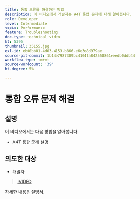 ```yaml
---
title: 통합 오류를 해결하는 방법
description: 이 비디오에서 개발자는 A4T 통합 문제에 대해 알아봅니다.
role: Developer
level: Intermediate
topic: Performance
feature: Troubleshooting
doc-type: technical video
kt: 5395
thumbnail: 35155.jpg
exl-id: eb00bb01-4d03-4153-b866-e6e3e8d979ae
source-git-commit: 1b14e7987309bc4104fa842558861eeedb0ddb44
workflow-type: tm+mt
source-wordcount: '39'
ht-degree: 5%

---
```


# 통합 오류 문제 해결

## 설명

이 비디오에서는 다음 방법을 알아봅니다.

* A4T 통합 문제 설명

## 의도한 대상

* 개발자

>[!VIDEO](https://video.tv.adobe.com/v/35155/?quality=12)

자세한 내용은 [설명서](https://experienceleague.adobe.com/docs/target/using/integrate/a4t/troubleshoot-a4t/a4t-troubleshooting.html?lang=en).
